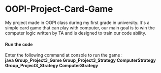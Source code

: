 # OOPI-Project-Card-Game
My project made in OOPI class during my first grade in university. It's a simple card game that can play with computer, our main goal is to win the computer logic written by TA and is designed to train our code ability.
#### Run the code
Enter the following command at console to run the game :<br>
**java Group_Project3_Game Group_Project3_Strategy ComputerStrategy Group_Project3_Strategy ComputerStrategy**<br>
